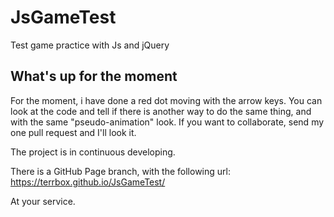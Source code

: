 # JsGameTest
Test game practice with Js and jQuery

## What's up for the moment
For the moment, i have done a red dot moving with the arrow keys. You can look at the code and tell if there is another way to do the same thing, and with the same "pseudo-animation" look. If you want to collaborate, send my one pull request and I'll look it. 

The project is in continuous developing.

There is a GitHub Page branch, with the following url: https://terrbox.github.io/JsGameTest/

At your service.
